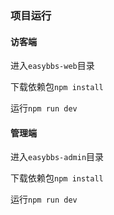 ### 项目运行

#### 访客端

进入`easybbs-web`目录

下载依赖包`npm install`

运行`npm run dev`

#### 管理端

进入`easybbs-admin`目录

下载依赖包`npm install`

运行`npm run dev`